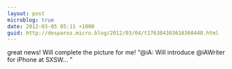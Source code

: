 ```yaml
---
layout: post
microblog: true
date: 2012-03-05 05:11 +1000
guid: http://desparoz.micro.blog/2012/03/04/t176384303616360448.html
---
```

great news! Will complete the picture for me! “@iA: Will introduce @iAWriter for iPhone at SXSW... ”
